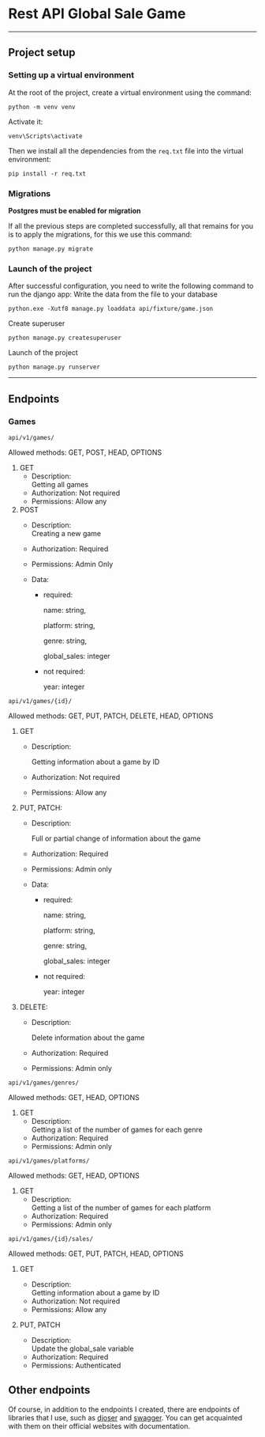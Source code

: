 # Rest API Global Sale Game
***

## Project setup


### Setting up a virtual environment
At the root of the project, create a virtual environment using the command:
```shell
python -m venv venv
```
Activate it:
```shell
venv\Scripts\activate
```

Then we install all the dependencies from the `req.txt` file into the virtual environment:

```shell
pip install -r req.txt
```

### Migrations
**Postgres must be enabled for migration**

If all the previous steps are completed successfully, all that remains for you is to apply the migrations, for this we use this command:

```shell
python manage.py migrate
```

### Launch of the project
After successful configuration, you need to write the following command to run the django app:
Write the data from the file to your database
```shell
python.exe -Xutf8 manage.py loaddata api/fixture/game.json
```
Create superuser
```shell
python manage.py createsuperuser
```
Launch of the project
```shell
python manage.py runserver
```
***
## Endpoints

### Games

`api/v1/games/`

Allowed methods: GET, POST, HEAD, OPTIONS

1. GET
    + Description:    
        Getting all games        
    + Authorization: Not required
    + Permissions: Allow any
2. POST
    + Description:    
        Creating a new game   
    + Authorization: Required
    + Permissions: Admin Only
   
    + Data:
        + required:
        
            name: string,
            
            platform: string,
            
            genre: string,
            
            global_sales: integer
        + not required:
        
            year: integer
                



`api/v1/games/{id}/`

Allowed methods: GET, PUT, PATCH, DELETE, HEAD, OPTIONS

1. GET
    + Description:
    
        Getting information about a game by ID
        
    + Authorization: Not required
    + Permissions: Allow any  
    
2. PUT, PATCH:
    + Description:
    
        Full or partial change of information about the game
        
    + Authorization: Required
    + Permissions: Admin only 
    
    + Data:
        + required:
        
            name: string,
            
            platform: string,
            
            genre: string,
            
            global_sales: integer
        + not required:
        
            year: integer
3. DELETE:
    + Description:
    
        Delete information about the game
        
    + Authorization: Required
    + Permissions: Admin only    
    
`api/v1/games/genres/`

Allowed methods: GET, HEAD, OPTIONS

1. GET
    + Description:    
        Getting a list of the number of games for each genre       
    + Authorization: Required
    + Permissions: Admin only    

`api/v1/games/platforms/`

Allowed methods: GET, HEAD, OPTIONS

1. GET
    + Description:    
        Getting a list of the number of games for each platform       
    + Authorization: Required
    + Permissions: Admin only  

`api/v1/games/{id}/sales/`

Allowed methods: GET, PUT, PATCH, HEAD, OPTIONS

1. GET
    + Description:    
        Getting information about a game by ID    
    + Authorization: Not required
    + Permissions: Allow any

1. PUT, PATCH
    + Description:    
        Update the global_sale variable      
    + Authorization: Required
    + Permissions: Authenticated


## Other endpoints

Of course, in addition to the endpoints I created, there are endpoints of libraries that I use, such as [djoser](https://djoser.readthedocs.io/en/stable/) and [swagger](https://drf-yasg.readthedocs.io/en/stable/). You can get acquainted with them on their official websites with documentation.
